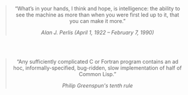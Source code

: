 
<div align="center">
  
> “What’s in your hands, I think and hope, is intelligence: the ability to see the machine as more than when you were first led up to it, that you can make it more.”
> 
> <cite>Alan J. Perlis (April 1, 1922 – February 7, 1990)</cite>
 
</div>

<br/><br/>

<div align="center">
  
> “Any sufficiently complicated C or Fortran program contains an ad hoc, informally-specified, bug-ridden, slow implementation of half of Common Lisp.”
> 
> <cite>Philip Greenspun's tenth rule</cite>

</div>
